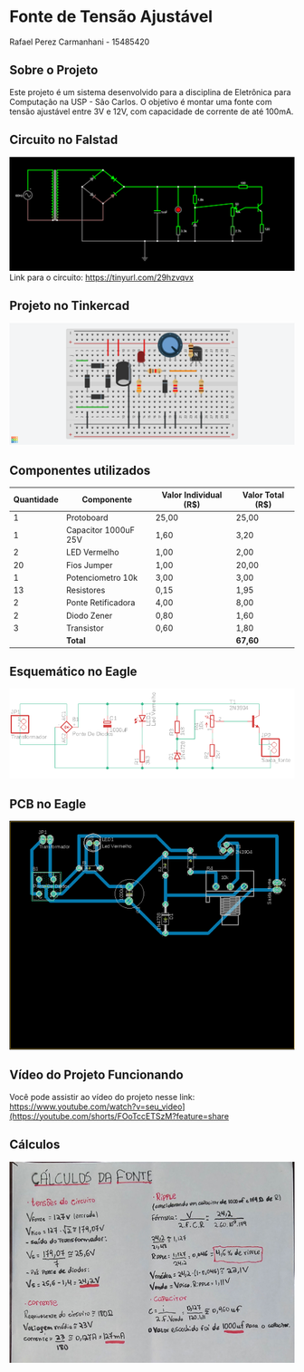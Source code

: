 # Fonte de Tensão Ajustável
Rafael Perez Carmanhani - 15485420

## Sobre o Projeto
Este projeto é um sistema desenvolvido para a disciplina de Eletrônica para Computação na USP - São Carlos. O objetivo é montar uma fonte com tensão ajustável entre 3V e 12V, com capacidade de corrente de até 100mA.

## Circuito no Falstad
![circuito](falstad0_fonte.png)
Link para o circuito: https://tinyurl.com/29hzvqvx

## Projeto no Tinkercad
![tinkercad fonte](tinkercad0_fonte.png)

## Componentes utilizados

| Quantidade | Componente           | Valor Individual (R$) | Valor Total (R$) |
|------------|----------------------|-----------------------|------------------|
| 1          | Protoboard           | 25,00                 | 25,00            |
| 1          | Capacitor 1000uF 25V | 1,60                  | 3,20             |
| 2          | LED Vermelho         | 1,00                  | 2,00             |
| 20         | Fios Jumper          | 1,00                  | 20,00            |
| 1          | Potenciometro 10k    | 3,00                  | 3,00             |
| 13         | Resistores           | 0,15                  | 1,95             |
| 2          | Ponte Retificadora   | 4,00                  | 8,00             |
| 2          | Diodo Zener          | 0,80                  | 1,60             |
| 3          | Transistor           | 0,60                  | 1,80             |
|            | **Total**            |                       | **67,60**       |

## Esquemático no Eagle
![esquemático fonte](esquematico0_fonte.png)

## PCB no Eagle
![pcb fonte](pcb0_fonte.png)

## Vídeo do Projeto Funcionando
Você pode assistir ao vídeo do projeto nesse link:
https://www.youtube.com/watch?v=seu_video](https://youtube.com/shorts/FOoTccETSzM?feature=share


## Cálculos
![calculos fonte](calculos_fonte.jpg)
